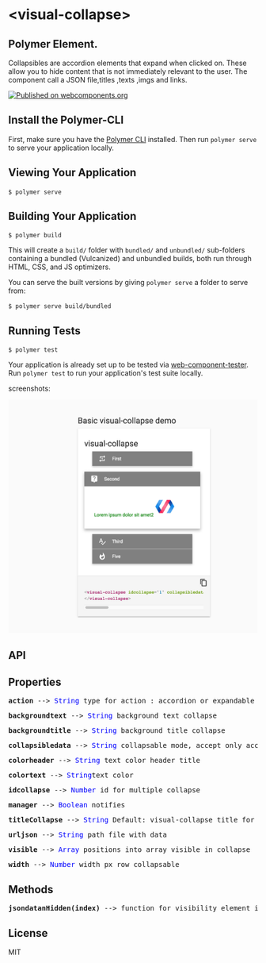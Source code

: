 # \<visual-collapse\>

## Polymer Element.
Collapsibles are accordion elements that expand when clicked on. These allow you to hide content that is not immediately relevant to the user. The component call a JSON file,titles ,texts ,imgs and links.

[![Published on webcomponents.org](https://img.shields.io/badge/webcomponents.org-published-blue.svg)](https://www.webcomponents.org/element/vitantonioc/visual-collapse)


## Install the Polymer-CLI

First, make sure you have the [Polymer CLI](https://www.npmjs.com/package/polymer-cli) installed. Then run `polymer serve` to serve your application locally.

## Viewing Your Application

```
$ polymer serve
```

## Building Your Application

```
$ polymer build
```

This will create a `build/` folder with `bundled/` and `unbundled/` sub-folders
containing a bundled (Vulcanized) and unbundled builds, both run through HTML,
CSS, and JS optimizers.

You can serve the built versions by giving `polymer serve` a folder to serve
from:

```
$ polymer serve build/bundled
```

## Running Tests

```
$ polymer test
```

Your application is already set up to be tested via [web-component-tester](https://github.com/Polymer/web-component-tester). Run `polymer test` to run your application's test suite locally.

screenshots:

![alt tag](https://github.com/vitantonioc/visual-collapse/blob/master/visual-collapse.jpg)


## API
## Properties
<pre><b>action</b> --> <font color="blue">String</font> type for action : accordion or expandable</pre>
<pre><b>backgroundtext</b> --> <font color="blue">String</font> background text collapse</pre>
<pre><b>backgroundtitle</b> --> <font color="blue">String</font> background title collapse</pre>
<pre><b>collapsibledata</b> --> <font color="blue">String </font>collapsable mode, accept only accordion or expandable</pre>
<pre><b>colorheader</b> --> <font color="blue">String</font> text color header title</pre>
<pre><b>colortext</b> --> <font color="blue">String</font>text color</pre>
<pre><b>idcollapse</b> --> <font color="blue">Number</font> id for multiple collapse</pre>
<pre><b>manager</b> --> <font color="blue">Boolean </font>notifies</pre>
<pre><b>titleCollapse</b> --> <font color="blue">String </font>Default: visual-collapse title for collapse</pre>
<pre><b>urljson</b> --> <font color="blue">String</font> path file with data</pre>
<pre><b>visible</b> --> <font color="blue">Array</font> positions into array visible in collapse</pre>
<pre><b>width</b> --> <font color="blue">Number</font> width px row collapsable</pre>
## Methods
<pre><b>jsondatanHidden(index)</b> --> function for visibility element in collapse</pre>


## License
MIT


